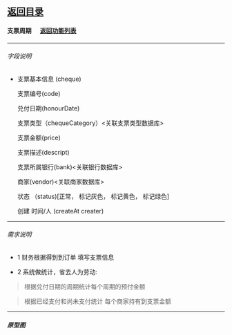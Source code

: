 ## [返回目录](../../readme.md)  
#### 支票周期 &nbsp;&nbsp;&nbsp;&nbsp; [返回功能列表](../5_Function.md)
---
###### 字段说明

- 支票基本信息 (cheque)

	支票编号(code)

	兑付日期(honourDate)

	支票类型（chequeCategory）<关联支票类型数据库>

	支票金额(price)
	
	支票描述(descript)

	支票所属银行(bank)<关联银行数据库>

	商家(vendor)<关联商家数据库>

	状态 （status)[正常， 标记灰色， 标记黄色， 标记绿色]

	创建 时间/人 (createAt creater)

 ---
 ###### 需求说明

- 1 财务根据得到到订单 填写支票信息

- 2 系统做统计，省去人为劳动:

> 根据兑付日期的周期统计每个周期的预付金额

> 根据已经支付和尚未支付统计 每个商家持有到支票金额

---
##### 原型图

